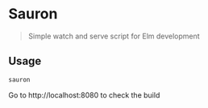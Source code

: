 # Sauron

> Simple watch and serve script for Elm development


## Usage

```sh
sauron
```

Go to http://localhost:8080 to check the build

